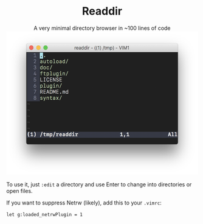 <h1 align="center">Readdir</h1>

<div align="center">
A very minimal directory browser in ~100 lines of code<br>
<img src="https://raw.githubusercontent.com/ap/vim-readdir/d3595f53416c6c0f2dc511b848e99e1c11f053d9/screenshot.png" width="538" height="377">
</div>

To use it, just `:edit` a directory and use Enter to change into directories or open files.

If you want to suppress Netrw (likely), add this to your `.vimrc`:

	let g:loaded_netrwPlugin = 1
